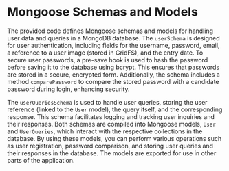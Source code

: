 <!DOCTYPE html>
<html lang="en">
<head>
    <meta charset="UTF-8">
    <meta name="viewport" content="width=device-width, initial-scale=1.0">
</head>
<body>

<h1>Mongoose Schemas and Models</h1>

<p>The provided code defines Mongoose schemas and models for handling user data and queries in a MongoDB database. The <code>userSchema</code> is designed for user authentication, including fields for the username, password, email, a reference to a user image (stored in GridFS), 
    and the entry date. To secure user passwords, a pre-save hook is used to hash the password before saving it to the database using bcrypt. This ensures that passwords are stored in a secure, encrypted form. Additionally, the schema includes a method 
    <code>comparePassword</code> to compare the stored password with a candidate password during login, enhancing security.</p>

<p>The <code>userQueriesSchema</code> is used to handle user queries, storing the user reference (linked to the <code>User</code> model), the query itself, and the corresponding response. 
    This schema facilitates logging and tracking user inquiries and their responses. Both schemas are compiled into Mongoose models, <code>User</code> and <code>UserQueries</code>, which interact with the 
    respective collections in the database. By using these models, you can perform various operations such as user registration, password comparison, and storing user queries and their responses in the database. The models are exported for use in other parts of the application.</p>

</body>
</html>
